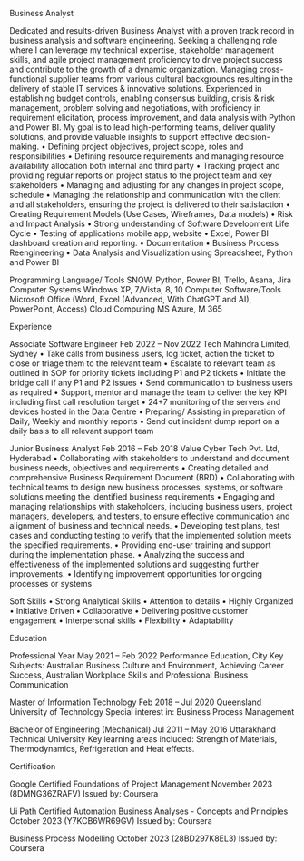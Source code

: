 Business Analyst

Dedicated and results-driven Business Analyst with a proven track record in business analysis and software engineering. Seeking a challenging role where I can leverage my technical expertise, stakeholder management skills, and agile project management proficiency to drive project success and contribute to the growth of a dynamic organization. Managing cross-functional supplier teams from various cultural backgrounds resulting in the delivery of stable IT services & innovative solutions. Experienced in establishing budget controls, enabling consensus building, crisis & risk management, problem solving and negotiations, with proficiency in requirement elicitation, process improvement, and data analysis with Python and Power BI. My goal is to lead high-performing teams, deliver quality solutions, and provide valuable insights to support effective decision-making.
•	Defining project objectives, project scope, roles and responsibilities
•	Defining resource requirements and managing resource availability allocation both internal and third party
•	Tracking project and providing regular reports on project status to the project team and key stakeholders
•	Managing and adjusting for any changes in project scope, schedule
•	Managing the relationship and communication with the client and all stakeholders, ensuring the project is delivered to their satisfaction
•	Creating Requirement Models (Use Cases, Wireframes, Data models)
•	Risk and Impact Analysis
•	Strong understanding of Software Development Life Cycle
•	Testing of applications mobile app, website
•	Excel, Power BI dashboard creation and reporting.
•	Documentation
•	Business Process Reengineering
•	Data Analysis and Visualization using Spreadsheet, Python and Power BI

Programming Language/ Tools			SNOW, Python, Power BI, Trello, Asana, Jira
Computer Systems			Windows XP, 7/Vista, 8, 10
Computer Software/Tools	Microsoft Office (Word, Excel (Advanced, With ChatGPT and AI), PowerPoint, Access)
Cloud Computing			MS Azure, M 365

Experience

Associate Software Engineer								Feb 2022 – Nov 2022
Tech Mahindra Limited, Sydney
•	Take calls from business users, log ticket, action the ticket to close or triage them to the relevant team
•	Escalate to relevant team as outlined in SOP for priority tickets including P1 and P2 tickets
•	Initiate the bridge call if any P1 and P2 issues
•	Send communication to business users as required
•	Support, mentor and manage the team to deliver the key KPI including first call resolution target
•	24+7 monitoring of the servers and devices hosted in the Data Centre
•	Preparing/ Assisting in preparation of Daily, Weekly and monthly reports
•	Send out incident dump report on a daily basis to all relevant support team

Junior Business Analyst									Feb 2016 – Feb 2018
Value Cyber Tech Pvt. Ltd, Hyderabad
•	Collaborating with stakeholders to understand and document business needs, objectives and requirements
•	Creating detailed and comprehensive Business Requirement Document (BRD)
•	Collaborating with technical teams to design new business processes, systems, or software solutions meeting the identified business requirements
•	Engaging and managing relationships with stakeholders, including business users, project managers, developers, and testers, to ensure effective communication and alignment of business and technical needs.
•	Developing test plans, test cases and conducting testing to verify that the implemented solution meets the specified requirements.
•	Providing end-user training and support during the implementation phase.
•	Analyzing the success and effectiveness of the implemented solutions and suggesting further improvements. 
•	Identifying improvement opportunities for ongoing processes or systems

Soft Skills
•	Strong Analytical Skills
•	Attention to details
•	Highly Organized
•	Initiative Driven
•	Collaborative
•	Delivering positive customer engagement
•	Interpersonal skills
•	Flexibility
•	Adaptability

Education

Professional Year 		May 2021 – Feb 2022
Performance Education, City
Key Subjects: Australian Business Culture and Environment, Achieving Career 
Success, Australian Workplace Skills and Professional Business Communication

Master of Information Technology							   Feb 2018 – Jul 2020
Queensland University of Technology
Special interest in: Business Process Management

Bachelor of Engineering (Mechanical)							 Jul 2011 – May 2016
Uttarakhand Technical University 
Key learning areas included: Strength of Materials, Thermodynamics,
Refrigeration and Heat effects.

Certification

Google Certified
Foundations of Project Management							         November 2023
(8DMNG36ZRAFV)
Issued by: Coursera




Ui Path Certified
Automation Business Analyses - Concepts and Principles					            	October 2023
(Y7KCB6WR69GV)
Issued by: Coursera

Business Process Modelling					              				October 2023
(28BD297K8EL3)
Issued by: Coursera
